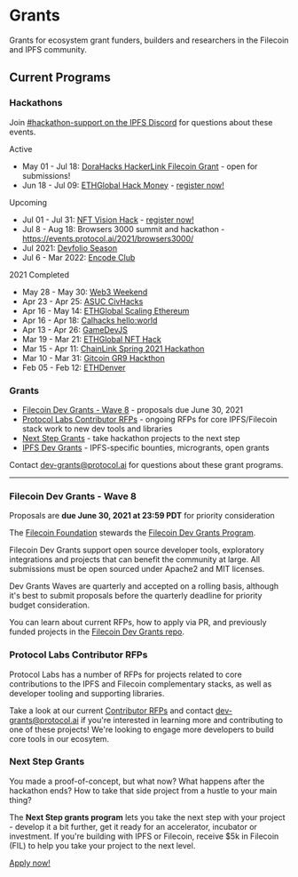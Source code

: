 # Grants

Grants for ecosystem grant funders, builders and researchers in the Filecoin and IPFS community.

## Current Programs

### Hackathons

Join [#hackathon-support on the IPFS Discord](https://discord.gg/vZTcrFePpt) for questions about these events.

Active

- May 01 - Jul 18: [DoraHacks HackerLink Filecoin Grant](https://events.protocol.ai/2021/dorahacks/) - open for submissions!
- Jun 18 - Jul 09: [ETHGlobal Hack Money](https://defi.ethglobal.co/) - [register now!](https://hack.ethglobal.co/hackmoney2021/apply)

Upcoming

- Jul 01 - Jul 31: [NFT Vision Hack](https://www.nftvisionhack.com/) - [register now!](https://www.nftvisionhack.com/registration)
- Jul 8 - Aug 18: Browsers 3000 summit and hackathon - https://events.protocol.ai/2021/browsers3000/
- Jul 2021: [Devfolio Season](https://devfolio.co/) 
- Jul 6 - Mar 2022: [Encode Club](https://www.encode.club/)

2021 Completed
- May 28 - May 30: [Web3 Weekend](https://web3.ethglobal.co/)
- Apr 23 - Apr 25: [ASUC CivHacks](https://civhacks.com)
- Apr 16 - May 14: [ETHGlobal Scaling Ethereum](https://scaling.ethglobal.co/)
- Apr 16 - Apr 18: [Calhacks hello:world](https://calhacks.io/)
- Apr 13 - Apr 26: [GameDevJS](https://gamedevjs.com/jam/2021/)
- Mar 19 - Mar 21: [ETHGlobal NFT Hack](https://nfthack.ethglobal.co/)
- Mar 15 - Apr 11: [ChainLink Spring 2021 Hackathon](https://chain.link/hackathon)
- Mar 10 - Mar 31: [Gitcoin GR9 Hackthon](https://gitcoin.co/hackathon/gr9/onboard)
- Feb 05 - Feb 12: [ETHDenver](https://www.ethdenver.com/)

### Grants
- [Filecoin Dev Grants - Wave 8](https://github.com/protocol/grants#filecoin-dev-grants---wave-8) - proposals due June 30, 2021
- [Protocol Labs Contributor RFPs](https://github.com/protocol/grants/blob/main/grant-rfps/contributor-grants.md) - ongoing RFPs for core IPFS/Filecoin stack work to new dev tools and libraries
- [Next Step Grants](https://github.com/protocol/grants#next-step-grants) - take hackathon projects to the next step
- [IPFS Dev Grants](https://github.com/ipfs/devgrants) - IPFS-specific bounties, microgrants, open grants

Contact dev-grants@protocol.ai for questions about these grant programs.

--------


### Filecoin Dev Grants - Wave 8

Proposals are **due June 30, 2021 at 23:59 PDT** for priority consideration

The [Filecoin Foundation](https://fil.org/) stewards the [Filecoin Dev Grants Program](https://github.com/filecoin-project/devgrants).

Filecoin Dev Grants support open source developer tools, exploratory integrations and projects that can benefit the community at large. All submissions must be open sourced under Apache2 and MIT licenses.

Dev Grants Waves are quarterly and accepted on a rolling basis, although it's best to submit proposals before the quarterly deadline for priority budget consideration.

You can learn about current RFPs, how to apply via PR, and previously funded projects in the [Filecoin Dev Grants repo](https://github.com/filecoin-project/devgrants).

### Protocol Labs Contributor RFPs

Protocol Labs has a number of RFPs for projects related to core contributions to the IPFS and Filecoin complementary stacks, as well as developer tooling and supporting libraries.

Take a look at our current [Contributor RFPs](https://github.com/protocol/grants/blob/main/grant-rfps/contributor-grants.md) and contact dev-grants@protocol.ai if you're interested in learning more and contributing to one of these projects! We're looking to engage more developers to build core tools in our ecosytem.

### Next Step Grants

You made a proof-of-concept, but what now? What happens after the hackathon ends? How to take that side project from a hustle to your main thing?

The **Next Step grants program** lets you take the next step with your project - develop it a bit further, get it ready for an accelerator, incubator or investment. If you're building with IPFS or Filecoin, receive $5k in Filecoin (FIL) to help you take your project to the next level.

[Apply now!](https://github.com/ipfs/devgrants)

